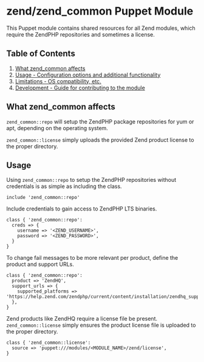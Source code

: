 # zend/zend_common Puppet Module

This Puppet module contains shared resources for all Zend modules, which
require the ZendPHP repositories and sometimes a license.

## Table of Contents

1. [What zend_common affects](#what-zend_common-affects)
1. [Usage - Configuration options and additional functionality](#usage)
1. [Limitations - OS compatibility, etc.](#limitations)
1. [Development - Guide for contributing to the module](#development)

## What zend_common affects

`zend_common::repo` will setup the ZendPHP package repositories for yum
or apt, depending on the operating system.

`zend_common::license` simply uploads the provided Zend product license
to the proper directory.

## Usage

Using `zend_common::repo` to setup the ZendPHP repositories without credentials is
as simple as including the class.

```puppet
include 'zend_common::repo'
```

Include credentials to gain access to ZendPHP LTS binaries.

```puppet
class { 'zend_common::repo':
  creds => {
    username => '<ZEND_USERNAME>',
    password => '<ZEND_PASSWORD>',
  }
}
```

To change fail messages to be more relevant per product, define the product and support URLs.

```puppet
class { 'zend_common::repo':
  product => 'ZendHQ',
  support_urls => {
    supported_platforms => 'https://help.zend.com/zendphp/current/content/installation/zendhq_supported_platforms.htm',
  },
}
```

Zend products like ZendHQ require a license file be present. `zend_common::license` simply
ensures the product license file is uploaded to the proper directory.

```puppet
class { 'zend_common::license':
  source => 'puppet:///modules/<MODULE_NAME>/zend/license',
}
```
